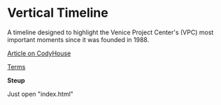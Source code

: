 Vertical Timeline
=========
A timeline designed to highlight the Venice Project Center's (VPC) most important moments since it was founded in 1988.

[Article on CodyHouse](http://codyhouse.co/gem/vertical-timeline/)
 
[Terms](http://codyhouse.co/terms/)

**Steup**

Just open "index.html"



